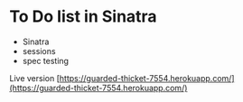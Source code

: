 # To Do list in Sinatra

- Sinatra
- sessions
- spec testing

Live version [https://guarded-thicket-7554.herokuapp.com/](https://guarded-thicket-7554.herokuapp.com/)
